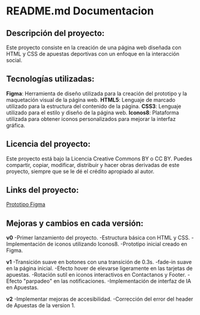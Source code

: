 # README.md Documentacion

## Descripción del proyecto:
Este proyecto consiste en la creación de una página web diseñada con HTML y CSS de apuestas deportivas con un enfoque en la interacción social.

## Tecnologías utilizadas:
**Figma**: Herramienta de diseño utilizada para la creación del prototipo y la maquetación visual de la página web.
**HTML5**: Lenguaje de marcado utilizado para la estructura del contenido de la página.
**CSS3**: Lenguaje utilizado para el estilo y diseño de la página web.
**Iconos8**: Plataforma utilizada para obtener iconos personalizados para mejorar la interfaz gráfica.

## Licencia del proyecto:
Este proyecto está bajo la Licencia Creative Commons BY o CC BY. Puedes compartir, copiar, modificar, distribuir y hacer obras derivadas de este proyecto, siempre que se le dé el crédito apropiado al autor.

## Links del proyecto:
[Prototipo Figma](https://www.figma.com/design/0ZppoIQuanjc7QkKb8q75P/Design-System-Proyecto-Final-v0?node-id=0-1&t=nd0TTbu3UfEHWCtI-1 )

## Mejoras y cambios en cada versión:

**v0**
-Primer lanzamiento del proyecto.
-Estructura básica con HTML y CSS.
-Implementación de iconos utilizando Iconos8.
-Prototipo inicial creado en Figma.

**v1** 
-Transición suave en botones con una transición de 0.3s.
-fade-in suave en la página inicial. 
-Efecto hover de elevarse ligeramente en las tarjetas de apuestas. 
-Rotación sutil en iconos interactivos en Contactanos y Footer. 
-Efecto "parpadeo" en las notificaciones. 
-Implementación de interfaz de IA en Apuestas.

**v2** 
-Implementar mejoras de accesibilidad.
-Corrección del error del header de Apuestas de la version 1.